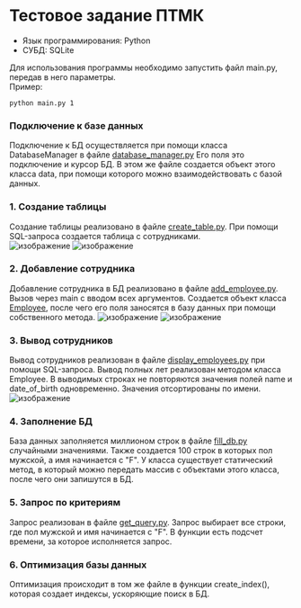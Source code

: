 # Тестовое задание ПТМК  

- Язык программирования: Python  
- СУБД: SQLite  

Для использования программы необходимо запустить файл main.py, передав в него параметры.  
Пример:  

```shell
python main.py 1
```

### Подключение к базе данных  
Подключение к БД осуществляется при помощи класса DatabaseManager в файле [database_manager.py](database_manager.py)
Его поля это подключение и курсор БД. В этом же файле создается объект этого класса data, при помощи которого можно взаимодействовать с базой данных.  

### 1. Создание таблицы
Создание таблицы реализовано в файле [create_table.py](create_table.py). При помощи SQL-запроса создается таблица с сотрудниками.  
![изображение](https://github.com/Urvatov/test-task-ptmk/assets/117490456/374ea79d-643e-4f39-a78c-df83509ae0b2)
![изображение](https://github.com/Urvatov/test-task-ptmk/assets/117490456/158105cb-8a97-45de-a1f4-a1283d9bdbaa)



### 2. Добавление сотрудника  
Добавление сотрудника в БД реализовано в файле [add_employee.py](add_employee.py). Вызов через main с вводом всех аргументов. 
Создается объект класса [Employee](employee.py), после чего его поля заносятся в базу данных при помощи собственного метода.
![изображение](https://github.com/Urvatov/test-task-ptmk/assets/117490456/893a3063-4941-492d-bd1f-f9026e9ff6c1)
![изображение](https://github.com/Urvatov/test-task-ptmk/assets/117490456/1982223e-95a3-4ac3-9799-b6edd0e952b2)

### 3. Вывод сотрудников  
Вывод сотрудников реализован в файле [display_employees.py](display_employees.py) при помощи SQL-запроса. Вывод полных лет реализован методом класса Employee.
В выводимых строках не повторяются значения полей name и date_of_birth одновременно. Значения отсортированы по имени.
![изображение](https://github.com/Urvatov/test-task-ptmk/assets/117490456/de5a698a-9c1e-44c2-a165-6266e0fc7759)

### 4. Заполнение БД  
База данных заполняется миллионом строк в файле [fill_db.py](fill_db.py) случайными значениями. Также создается 100 строк в которых пол мужской, а имя начинается с "F". 
У класса существует статический метод, в который можно передать массив с объектами этого класса, после чего они запишутся в БД.

### 5. Запрос по критериям  
Запрос реализован в файле [get_query.py](get_query.py). Запрос выбирает все строки, где пол мужской и имя начинается с "F".
В функции есть подсчет времени, за которое исполняется запрос.

### 6. Оптимизация базы данных  
Оптимизация происходит в том же файле в функции create_index(), которая создает индексы, ускоряющие поиск в БД.











